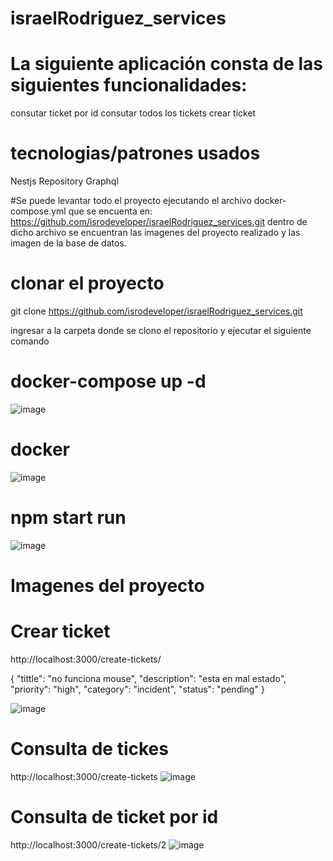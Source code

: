 # israelRodriguez_services

# La siguiente aplicación consta de las siguientes funcionalidades:
consutar ticket por id
consutar todos los tickets
crear ticket

# tecnologias/patrones usados
Nestjs
Repository
Graphql

#Se puede levantar todo el proyecto ejecutando el archivo docker-compose.yml que se encuenta en: https://github.com/isrodeveloper/israelRodriguez_services.git
dentro de dicho archivo se encuentran las imagenes del proyecto realizado y las imagen de la base de datos.

# clonar el proyecto
git clone https://github.com/isrodeveloper/israelRodriguez_services.git

ingresar a la carpeta donde se clono el repositorio y ejecutar el siguiente comando
# docker-compose up -d
![image](https://github.com/isrodeveloper/israelRodriguez_services/assets/43244714/c79226bc-18e7-4daa-811a-60efe442575b)

# docker 
![image](https://github.com/isrodeveloper/israelRodriguez_services/assets/43244714/235c9f9c-0ab6-49e8-9631-7dac2552949d)

# npm start run
![image](https://github.com/isrodeveloper/israelRodriguez_services/assets/43244714/cc18bfbe-5e86-47c0-b0a9-5f5ffefe6215)


# Imagenes del proyecto

# Crear ticket
http://localhost:3000/create-tickets/

 {
    "tittle": "no funciona mouse",
    "description": "esta en mal estado",
    "priority": "high",
    "category": "incident",
    "status": "pending"
}

![image](https://github.com/isrodeveloper/israelRodriguez_services/assets/43244714/62e48870-9307-4685-8b80-32427a02e6b1)

# Consulta de tickes

http://localhost:3000/create-tickets
![image](https://github.com/isrodeveloper/israelRodriguez_services/assets/43244714/f8685074-ca5f-4032-9289-437e3c0e9a1a)


# Consulta de ticket por id

http://localhost:3000/create-tickets/2
![image](https://github.com/isrodeveloper/israelRodriguez_services/assets/43244714/851db6b0-d044-4f2d-84ef-46ad0ea4de7c)



  

